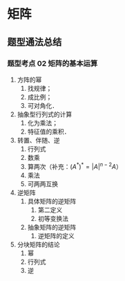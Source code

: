 # 矩阵

## 题型通法总结

### 题型考点 02 矩阵的基本运算

1. 方阵的幂
    1. 找规律；
    2. 成比例；
    3. 可对角化．
2. 抽象型行列式的计算
    1. 化为乘法；
    2. 特征值的乘积．
3. 转置、伴随、逆
    1. 行列式
    2. 数乘
    3. 算两次（补充：${(A^*)}^{*}=|A|^{n-2}A$）
    4. 乘法
    5. 可两两互换
4. 逆矩阵
    1. 具体矩阵的逆矩阵
        1. 第二定义
        2. 初等变换法
    2. 抽象矩阵的逆矩阵
        1. 逆矩阵的定义
5. 分块矩阵的结论
    1. 幂
    2. 行列式
    3. 逆
